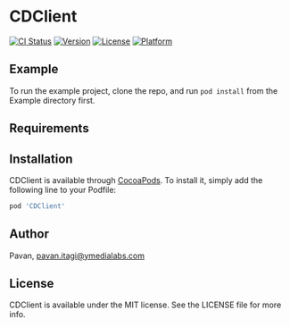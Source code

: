 # CDClient

[![CI Status](http://img.shields.io/travis/Pavan/CDClient.svg?style=flat)](https://travis-ci.org/Pavan/CDClient)
[![Version](https://img.shields.io/cocoapods/v/CDClient.svg?style=flat)](http://cocoapods.org/pods/CDClient)
[![License](https://img.shields.io/cocoapods/l/CDClient.svg?style=flat)](http://cocoapods.org/pods/CDClient)
[![Platform](https://img.shields.io/cocoapods/p/CDClient.svg?style=flat)](http://cocoapods.org/pods/CDClient)

## Example

To run the example project, clone the repo, and run `pod install` from the Example directory first.

## Requirements

## Installation

CDClient is available through [CocoaPods](http://cocoapods.org). To install
it, simply add the following line to your Podfile:

```ruby
pod 'CDClient'
```

## Author

Pavan, pavan.itagi@ymedialabs.com

## License

CDClient is available under the MIT license. See the LICENSE file for more info.
